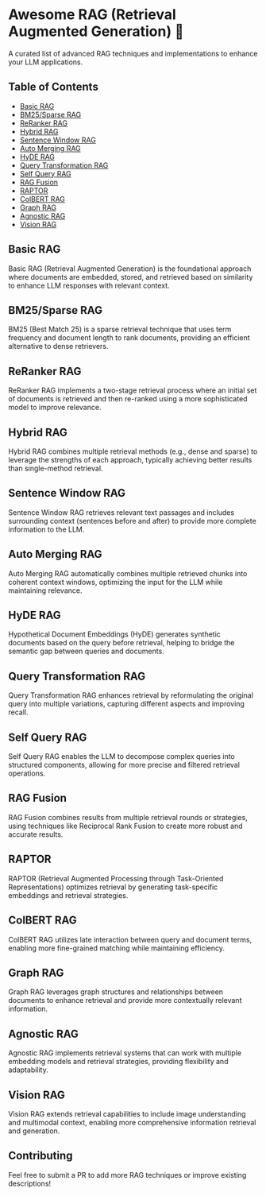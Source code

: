 # Awesome RAG (Retrieval Augmented Generation) 🚀

A curated list of advanced RAG techniques and implementations to enhance your LLM applications.

## Table of Contents
- [Basic RAG](#basic-rag)
- [BM25/Sparse RAG](#bm25sparse-rag)
- [ReRanker RAG](#reranker-rag)
- [Hybrid RAG](#hybrid-rag)
- [Sentence Window RAG](#sentence-window-rag)
- [Auto Merging RAG](#auto-merging-rag)
- [HyDE RAG](#hyde-rag)
- [Query Transformation RAG](#query-transformation-rag)
- [Self Query RAG](#self-query-rag)
- [RAG Fusion](#rag-fusion)
- [RAPTOR](#raptor)
- [ColBERT RAG](#colbert-rag)
- [Graph RAG](#graph-rag)
- [Agnostic RAG](#agnostic-rag)
- [Vision RAG](#vision-rag)

## Basic RAG
Basic RAG (Retrieval Augmented Generation) is the foundational approach where documents are embedded, stored, and retrieved based on similarity to enhance LLM responses with relevant context.

## BM25/Sparse RAG
BM25 (Best Match 25) is a sparse retrieval technique that uses term frequency and document length to rank documents, providing an efficient alternative to dense retrievers.

## ReRanker RAG
ReRanker RAG implements a two-stage retrieval process where an initial set of documents is retrieved and then re-ranked using a more sophisticated model to improve relevance.

## Hybrid RAG
Hybrid RAG combines multiple retrieval methods (e.g., dense and sparse) to leverage the strengths of each approach, typically achieving better results than single-method retrieval.

## Sentence Window RAG
Sentence Window RAG retrieves relevant text passages and includes surrounding context (sentences before and after) to provide more complete information to the LLM.

## Auto Merging RAG
Auto Merging RAG automatically combines multiple retrieved chunks into coherent context windows, optimizing the input for the LLM while maintaining relevance.

## HyDE RAG
Hypothetical Document Embeddings (HyDE) generates synthetic documents based on the query before retrieval, helping to bridge the semantic gap between queries and documents.

## Query Transformation RAG
Query Transformation RAG enhances retrieval by reformulating the original query into multiple variations, capturing different aspects and improving recall.

## Self Query RAG
Self Query RAG enables the LLM to decompose complex queries into structured components, allowing for more precise and filtered retrieval operations.

## RAG Fusion
RAG Fusion combines results from multiple retrieval rounds or strategies, using techniques like Reciprocal Rank Fusion to create more robust and accurate results.

## RAPTOR
RAPTOR (Retrieval Augmented Processing through Task-Oriented Representations) optimizes retrieval by generating task-specific embeddings and retrieval strategies.

## ColBERT RAG
ColBERT RAG utilizes late interaction between query and document terms, enabling more fine-grained matching while maintaining efficiency.

## Graph RAG
Graph RAG leverages graph structures and relationships between documents to enhance retrieval and provide more contextually relevant information.

## Agnostic RAG
Agnostic RAG implements retrieval systems that can work with multiple embedding models and retrieval strategies, providing flexibility and adaptability.

## Vision RAG
Vision RAG extends retrieval capabilities to include image understanding and multimodal context, enabling more comprehensive information retrieval and generation.

## Contributing
Feel free to submit a PR to add more RAG techniques or improve existing descriptions!